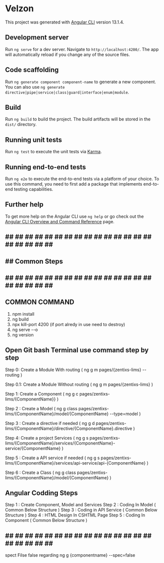 # Velzon

This project was generated with [Angular CLI](https://github.com/angular/angular-cli) version 13.1.4.

## Development server

Run `ng serve` for a dev server. Navigate to `http://localhost:4200/`. The app will automatically reload if you change any of the source files.

## Code scaffolding

Run `ng generate component component-name` to generate a new component. You can also use `ng generate directive|pipe|service|class|guard|interface|enum|module`.

## Build

Run `ng build` to build the project. The build artifacts will be stored in the `dist/` directory.

## Running unit tests

Run `ng test` to execute the unit tests via [Karma](https://karma-runner.github.io).

## Running end-to-end tests

Run `ng e2e` to execute the end-to-end tests via a platform of your choice. To use this command, you need to first add a package that implements end-to-end testing capabilities.

## Further help

To get more help on the Angular CLI use `ng help` or go check out the [Angular CLI Overview and Command Reference](https://angular.io/cli) page.

## ## ## ## ## ## ## ## ## ## ## ## ## ## ## ## ## ## ## ## ## ##
## ## Common Steps ##
## ## ## ## ## ## ## ## ## ## ## ## ## ## ## ## ## ## ## ## ## ##

## COMMON COMMAND
1) npm install
2) ng build
3) npx kill-port 4200 (if port alredy in use need to destroy)
4) ng serve --o
5) ng version 

## Open Git bash Terminal use command step by step

Step 0: Create a Module With routing
( ng g m pages/{zentixs-lims} --routing )

Step 0.1: Create a Module Without routing
( ng g m pages/{zentixs-lims} )

Step 1: Create a Component
( ng g c pages/zentixs-lims/{ComponentName}} )

Step 2 : Create a Model
( ng g class pages/zentixs-lims/{ComponentName}/model/{ComponentName} --type=model )

Step 3 : Create a directive if needed
( ng g d pages/zentixs-lims/{ComponentName}/directive/{ComponentName}.directive )

Step 4: Create a project Services 
( ng g s pages/zentixs-lims/{ComponentName}/services/{ComponentName}-service/{ComponentName} )

Step 5 : Create a API service if needed
( ng g s pages/zentixs-lims/{ComponentName}/services/api-service/api-{ComponentName} )

Step 6 : Create a Class
( ng g class pages/zentixs-lims/{ComponentName}/model/{ComponentName} )

## Angular Codding Steps

Step 1 : Create Component, Model and Services
Step 2 : Coding In Model ( Common Below Structure )
Step 3 : Coding in API Service ( Common Below Structure )
Step 4 : HTML Design In CSHTML Page
Step 5 : Coding In Component ( Common Below Structure )

## ## ## ## ## ## ## ## ## ## ## ## ## ## ## ## ## ## ## ## ## ##

spect Filse false regarding
ng g {componentname} --spec=false
